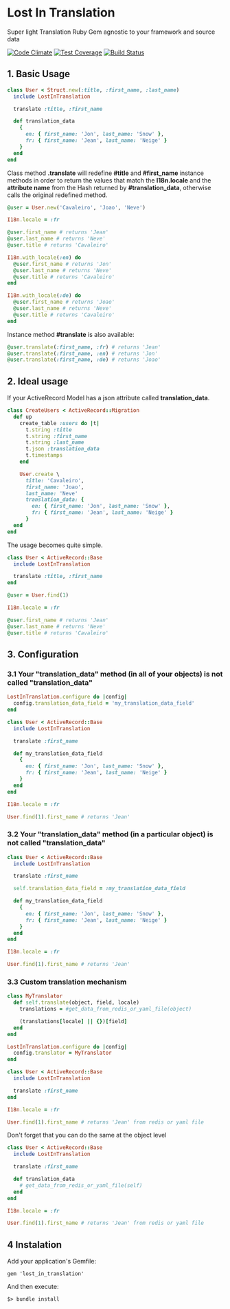 # Lost In Translation
Super light Translation Ruby Gem agnostic to your framework and source data

[![Code Climate](https://codeclimate.com/github/Streetbees/lost_in_translation/badges/gpa.svg)](https://codeclimate.com/github/Streetbees/lost_in_translation)
[![Test Coverage](https://codeclimate.com/github/Streetbees/lost_in_translation/badges/coverage.svg)](https://codeclimate.com/github/Streetbees/lost_in_translation/coverage)
[![Build Status](https://travis-ci.org/Streetbees/lost_in_translation.svg?branch=master)](https://travis-ci.org/Streetbees/lost_in_translation)

## 1. Basic Usage
```ruby
class User < Struct.new(:title, :first_name, :last_name)
  include LostInTranslation

  translate :title, :first_name

  def translation_data
    {
      en: { first_name: 'Jon', last_name: 'Snow' },
      fr: { first_name: 'Jean', last_name: 'Neige' }
    }
  end
end
```
Class method **.translate** will redefine **#title** and **#first_name** instance methods in order to return the values that match the **I18n.locale** and the **attribute name** from the Hash returned by **#translation_data**, otherwise calls the original redefined method.

```ruby
@user = User.new('Cavaleiro', 'Joao', 'Neve')

I18n.locale = :fr

@user.first_name # returns 'Jean'
@user.last_name # returns 'Neve'
@user.title # returns 'Cavaleiro'

I18n.with_locale(:en) do
  @user.first_name # returns 'Jon'
  @user.last_name # returns 'Neve'
  @user.title # returns 'Cavaleiro'
end

I18n.with_locale(:de) do
  @user.first_name # returns 'Joao'
  @user.last_name # returns 'Neve'
  @user.title # returns 'Cavaleiro'
end
```

Instance method **#translate** is also available:
```ruby
@user.translate(:first_name, :fr) # returns 'Jean'
@user.translate(:first_name, :en) # returns 'Jon'
@user.translate(:first_name, :de) # returns 'Joao'
```

## 2. Ideal usage
If your ActiveRecord Model has a json attribute called **translation_data**.
```ruby
class CreateUsers < ActiveRecord::Migration
  def up
    create_table :users do |t|
      t.string :title
      t.string :first_name
      t.string :last_name
      t.json :translation_data
      t.timestamps
    end

    User.create \
      title: 'Cavaleiro',
      first_name: 'Joao',
      last_name: 'Neve'
      translation_data: {
        en: { first_name: 'Jon', last_name: 'Snow' },
        fr: { first_name: 'Jean', last_name: 'Neige' }
      }
  end
end
```

The usage becomes quite simple.
```ruby
class User < ActiveRecord::Base
  include LostInTranslation

  translate :title, :first_name
end

@user = User.find(1)

I18n.locale = :fr

@user.first_name # returns 'Jean'
@user.last_name # returns 'Neve'
@user.title # returns 'Cavaleiro'
```

## 3. Configuration

### 3.1 Your "translation_data" method (in all of your objects) is not called "translation_data"
```ruby
LostInTranslation.configure do |config|
  config.translation_data_field = 'my_translation_data_field'
end
```

```ruby
class User < ActiveRecord::Base
  include LostInTranslation

  translate :first_name

  def my_translation_data_field
    {
      en: { first_name: 'Jon', last_name: 'Snow' },
      fr: { first_name: 'Jean', last_name: 'Neige' }
    }
  end
end

I18n.locale = :fr

User.find(1).first_name # returns 'Jean'
```

### 3.2 Your "translation_data" method (in a particular object) is not called "translation_data"
```ruby
class User < ActiveRecord::Base
  include LostInTranslation

  translate :first_name

  self.translation_data_field = :my_translation_data_field

  def my_translation_data_field
    {
      en: { first_name: 'Jon', last_name: 'Snow' },
      fr: { first_name: 'Jean', last_name: 'Neige' }
    }
  end
end

I18n.locale = :fr

User.find(1).first_name # returns 'Jean'
```

### 3.3 Custom translation mechanism
```ruby
class MyTranslator
  def self.translate(object, field, locale)
    translations = #get_data_from_redis_or_yaml_file(object)

    (translations[locale] || {})[field]
  end
end
```

```ruby
LostInTranslation.configure do |config|
  config.translator = MyTranslator
end
```

```ruby
class User < ActiveRecord::Base
  include LostInTranslation

  translate :first_name
end

I18n.locale = :fr

User.find(1).first_name # returns 'Jean' from redis or yaml file
```

Don't forget that you can do the same at the object level
```ruby
class User < ActiveRecord::Base
  include LostInTranslation

  translate :first_name

  def translation_data
    # get_data_from_redis_or_yaml_file(self)
  end
end

I18n.locale = :fr

User.find(1).first_name # returns 'Jean' from redis or yaml file
```

## 4 Instalation

Add your application's Gemfile:
```
gem 'lost_in_translation'
```

And then execute:

```
$> bundle install
```
